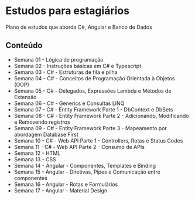 # Estudos para estagiários

Plano de estudos que aborda C#, Angular e Banco de Dados

## Conteúdo
- Semana 01 - Lógica de programação
- Semana 02 - Instruções básicas em C# e Typescript
- Semana 03 - C# - Estruturas de fila e pilha
- Semana 04 - C# - Conceitos de Programação Orientada à Objetos (OOP)
- Semana 05 - C# - Delegados, Expressões Lambda e Métodos de Extensão
- Semana 06 - C# - Generics e Consultas LINQ
- Semana 07 - C# - Entity Framework Parte 1 - DbContext e DbSets
- Semana 08 - C# - Entity Framework Parte 2 - Adicionando, Modificando e Removendo registros
- Semana 09 - C# - Entity Framework Parte 3 - Mapeamento por abordagem Database First
- Semana 10 - C# - Web API Parte 1 - Controllers, Rotas e Status Codes
- Semana 11 - C# - Web API Parte 2 - Consumo de APIs
- Semana 12 - HTML
- Semana 13 - CSS
- Semana 14 - Angular - Componentes, Templates e Binding
- Semana 15 - Angular - Diretivas, Pipes e Comunicação entre componentes
- Semana 16 - Angular - Rotas e Formulários
- Semana 17 - Angular - Material Design